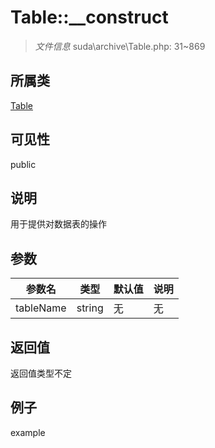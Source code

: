 # Table::__construct

> *文件信息* suda\archive\Table.php: 31~869
## 所属类 

[Table](../Table.md)

## 可见性

  public  
## 说明


用于提供对数据表的操作


## 参数

| 参数名 | 类型 | 默认值 | 说明 |
|--------|-----|-------|-------|
| tableName |  string | 无 | 无 |

## 返回值
返回值类型不定

## 例子

example